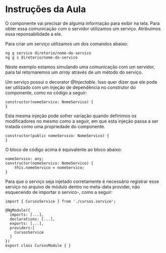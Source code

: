 # Instruções da Aula

O componente vai precisar de alguma informação para exibir na tela. Para obter essa comunicação com o servidor utilizamos um serviço. Atribuímos essa reponsabilidade a ele.

Para criar um serviço utilizamos um dos comandos abaixo:
```
ng g service diretorio/nome-do-servico
ng g s diretorio/nome-do-servico
```

Neste exemplo estamos simulando uma comunicação com um servidor, para tal retornaremos um *array* através de um método do serviço.

Um serviço possui o decorator *@Injectable*. Isso quer dizer que ele pode ser utilizado com um injeção de dependência no construtor do componente, como no código a seguir:
```
constructor(nomeServico: NomeServico) { 
}
```
Esta mesma injeção pode sofrer variação quando definimos os modificadores no mesmo como a seguir, em que esta injeção passa a ser tratada como uma propriedade do componente.
```
constructor(public nomeServico: NomeServico) { 
}
```
O bloco de código acima é equivalente ao bloco abaixo:
```
nomeServico: any;
constructor(nomeServico: NomeServico) { 
    this.nomeServico = nomeServico;
}
```
Para que o serviço seja injetado corretamente é necessário registrar esse serviço no arquivo de módulo dentro no meta-data provider, não esquecendo de importar o servico-, como a seguir:
```
import { CursosService } from './cursos.service';

@NgModule({
  imports: [...],
  declarations: [...],
  exports: [...],
  providers:[
    CursosService
  ]
})
export class CursosModule { }

```